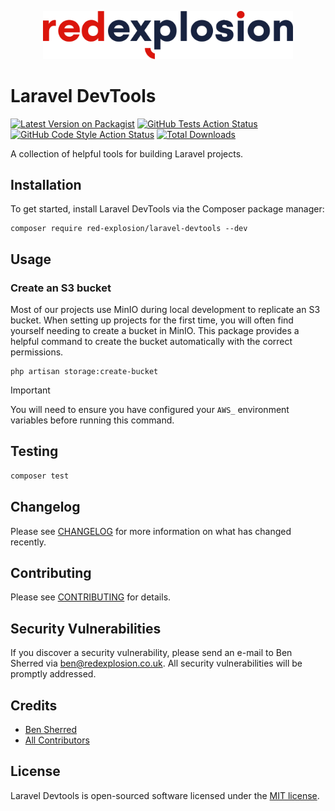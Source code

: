 <p align="center"><img width="400" src="./art/logo.svg" alt="Red Explosion Logo"></p>

# Laravel DevTools

[![Latest Version on Packagist](https://img.shields.io/packagist/v/red-explosion/laravel-devtools.svg?style=flat-square)](https://packagist.org/packages/red-explosion/laravel-devtools)
[![GitHub Tests Action Status](https://img.shields.io/github/actions/workflow/status/red-explosion/laravel-devtools/tests.yml?branch=main&label=tests&style=flat-square)](https://github.com/red-explosion/laravel-devtools/actions/workflows/tests.yml?query=branch:main)
[![GitHub Code Style Action Status](https://img.shields.io/github/actions/workflow/status/red-explosion/laravel-devtools/coding-standards.yml?label=code%20style&style=flat-square)](https://github.com/red-explosion/laravel-devtools/actions/workflows/coding-standards.yml?query=branch:main)
[![Total Downloads](https://img.shields.io/packagist/dt/red-explosion/laravel-devtools.svg?style=flat-square)](https://packagist.org/packages/red-explosion/laravel-devtools)

A collection of helpful tools for building Laravel projects.

## Installation

To get started, install Laravel DevTools via the Composer package manager:

```shell
composer require red-explosion/laravel-devtools --dev
```

## Usage

### Create an S3 bucket

Most of our projects use MinIO during local development to replicate an S3 bucket. When setting up projects for the
first time, you will often find yourself needing to create a bucket in MinIO. This package provides a helpful command
to create the bucket automatically with the correct permissions.

```shell
php artisan storage:create-bucket
```

> [!IMPORTANT]
> You will need to ensure you have configured your `AWS_` environment variables before running this command.

## Testing

```bash
composer test
```

## Changelog

Please see [CHANGELOG](CHANGELOG.md) for more information on what has changed recently.

## Contributing

Please see [CONTRIBUTING](CONTRIBUTING.md) for details.

## Security Vulnerabilities

If you discover a security vulnerability, please send an e-mail to Ben Sherred via ben@redexplosion.co.uk. All security
vulnerabilities will be promptly addressed.

## Credits

- [Ben Sherred](https://github.com/bensherred)
- [All Contributors](../../contributors)

## License

Laravel Devtools is open-sourced software licensed under the [MIT license](LICENSE.md).
